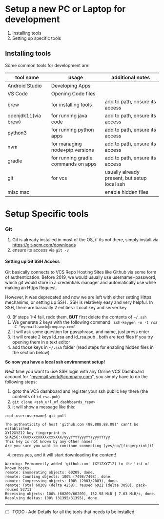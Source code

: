 # Setup a new PC or Laptop for development

1. Installing tools
2. Setting up specific tools

## Installing tools

Some common tools for development are:

| **tool name**        | **usage**                           | **additional notes**                         |
|---------------------|-------------------------------------|----------------------------------------------|
| Android Studio      | Developing Apps                     |                                              |
| VS Code             | Opening Code files                  |                                              |
| brew                | for installing tools                | add to path, ensure its access               |
| openjdk11(via brew) | for running java code               | add to path, ensure its access               |
| python3             | for running python apps             | add to path, ensure its access               |
| nvm                 | for managing node+pip versions      | add to path, ensure its access               |
| gradle              | for running gradle commands on apps | add to path, ensure its access               |
| git                 | for vcs                             | usually already present, but setup local ssh |
| misc mac            |                                     | enable hidden files                          |


# Setup Specific tools

### Git

1. Git is already installed in most of the OS, if its not there, simply install via https://git-scm.com/downloads
2. ensure its access via `git -v`

#### Setting up Git SSH Access
Git basically connects to VCS Repo Hosting Sites like Github via some form of authentication. Before 2019, we would usually use 
username+password, which git would store in a credentials manager and automatically use while making an Https Request.

However, it was deprecated and now we are left with either setting Https mechanims, or setting up SSH .
SSH is relatively easy and very helpful. 
In SSH, there are basically 2 entities : Local key and server key

0. (If steps 1-4 fail, redo them, **BUT** first delete the contents of `~/.ssh`
1. We generate 2 keys with the following command ` ssh-keygen -o -t rsa -C "myemail.work@company.com"`
2. It will ask some question for passphrase, and name, just press enter
3. It will create 2 keys id_rsa and id_rsa.pub . both are text files if you try opening them in a text editor
4. add those keys in `~/.ssh` folder (read steps for enabling hidden files in the section below)

**So now you have a local ssh environment setup!**   

Next time you want to use SSH login with any Online VCS Dashboard account for "myemail.work@company.com", you simply have to do the following steps:

1. goto the VCS dashboard and register your ssh public key there (the contents of `id_rsa.pub`)
2. `git clone <ssh_url_of_dashboards_repo>`
3. it will show a message like this:
 ```shell
root:user:username$ git pull

The authenticity of host 'github.com (88.888.88.88)' can't be established.
XY12XYZ12 key fingerprint is SHA256:+XXXxxxxXXXXxxxxXXX/yyyYYYYyyyYYYyyyYYYyy.
This key is not known by any other names
Are you sure you want to continue connecting (yes/no/[fingerprint])?
```
4. press yes, and it will start downloading the content!

```shell
Warning: Permanently added 'github.com' (XY12XYZ12) to the list of known hosts.
remote: Enumerating objects: 60209, done.
remote: Counting objects: 100% (7498/7498), done.
remote: Compressing objects: 100% (2083/2083), done.
remote: Total 60209 (delta 4238), reused 6922 (delta 3850), pack-reused 52711
Receiving objects: 100% (60209/60209), 152.98 MiB | 7.63 MiB/s, done.
Resolving deltas: 100% (31395/31395), done.

```


---


- [ ] TODO : Add Details for all the tools that needs to be installed
